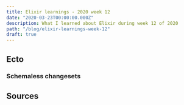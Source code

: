 ```yaml
---
title: Elixir learnings - 2020 week 12
date: "2020-03-23T00:00:00.000Z"
description: What I learned about Elixir during week 12 of 2020
path: "/blog/elixir-learnings-week-12"
draft: true
---
```


## Ecto

### Schemaless changesets

## Sources

[ecto-schemaless]: https://hexdocs.pm/ecto/Ecto.Changeset.html
